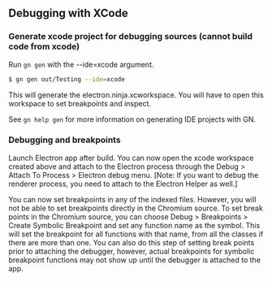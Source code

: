 ## Debugging with XCode

### Generate xcode project for debugging sources (cannot build code from xcode)

Run `gn gen` with the --ide=xcode argument.

```sh
$ gn gen out/Testing --ide=xcode
```

This will generate the electron.ninja.xcworkspace. You will have to open this workspace
to set breakpoints and inspect.

See `gn help gen` for more information on generating IDE projects with GN.

### Debugging and breakpoints

Launch Electron app after build.
You can now open the xcode workspace created above and attach to the Electron process
through the Debug > Attach To Process > Electron debug menu. \[Note: If you want to debug
the renderer process, you need to attach to the Electron Helper as well.]

You can now set breakpoints in any of the indexed files. However, you will not be able
to set breakpoints directly in the Chromium source.
To set break points in the Chromium source, you can choose Debug > Breakpoints > Create
Symbolic Breakpoint and set any function name as the symbol. This will set the breakpoint
for all functions with that name, from all the classes if there are more than one.
You can also do this step of setting break points prior to attaching the debugger,
however, actual breakpoints for symbolic breakpoint functions may not show up until the
debugger is attached to the app.
